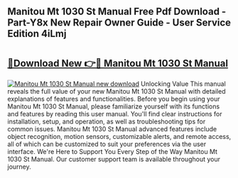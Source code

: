 ## Manitou Mt 1030 St Manual Free Pdf Download - Part-Y8x New Repair Owner Guide - User Service Edition 4iLmj

# <h2><a href="http://bc9833.oget.top/?id=Manitou+Mt+1030+St+Manual">🔗Download New 👉🔴 Manitou Mt 1030 St Manual</a></h2>

[![Manitou Mt 1030 St Manual new download](https://i.imgur.com/5g1atiW.png)](http://bc9833.oget.top/?id=Manitou+Mt+1030+St+Manual)
Unlocking Value This manual reveals the full value of your new Manitou Mt 1030 St Manual with detailed explanations of features and functionalities. Before you begin using your Manitou Mt 1030 St Manual, please familiarize yourself with its functions and features by reading this user manual. You'll find clear instructions for installation, setup, and operation, as well as troubleshooting tips for common issues. Manitou Mt 1030 St Manual advanced features include object recognition, motion sensors, customizable alerts, and remote access, all of which can be customized to suit your preferences via the user interface. We're Here to Support You Every Step of the Way Manitou Mt 1030 St Manual. Our customer support team is available throughout your journey.
